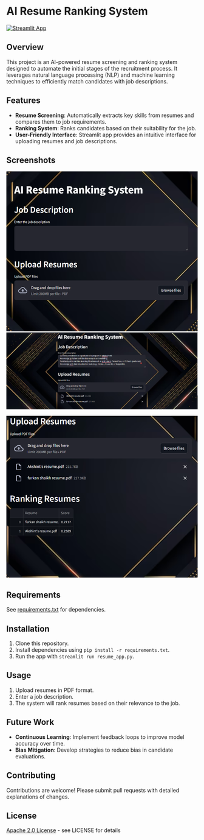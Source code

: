 # AI Resume Ranking System

[![Streamlit App](https://img.shields.io/badge/Streamlit-App-blue)](https://ai-resume-ranking-system-jhukfgy3rn33cjnbxuyfsg.streamlit.app/)

## Overview

This project is an AI-powered resume screening and ranking system designed to automate the initial stages of the recruitment process. It leverages natural language processing (NLP) and machine learning techniques to efficiently match candidates with job descriptions.

## Features

- **Resume Screening**: Automatically extracts key skills from resumes and compares them to job requirements.
- **Ranking System**: Ranks candidates based on their suitability for the job.
- **User-Friendly Interface**: Streamlit app provides an intuitive interface for uploading resumes and job descriptions.

## Screenshots

![App_Screenshot](https://github.com/Akshint0407/AI-Resume-Ranking-System/blob/main/App_Screenshot.png)
![Resume_Upload](https://github.com/Akshint0407/AI-Resume-Ranking-System/blob/main/Resume_Upload.png)

![Ranked_Results](https://github.com/Akshint0407/AI-Resume-Ranking-System/blob/main/Ranking_Results.png)

## Requirements

See [requirements.txt](requirements.txt) for dependencies.

## Installation

1. Clone this repository.
2. Install dependencies using `pip install -r requirements.txt`.
3. Run the app with `streamlit run resume_app.py`.

## Usage

1. Upload resumes in PDF format.
2. Enter a job description.
3. The system will rank resumes based on their relevance to the job.

## Future Work

- **Continuous Learning**: Implement feedback loops to improve model accuracy over time.
- **Bias Mitigation**: Develop strategies to reduce bias in candidate evaluations.

## Contributing

Contributions are welcome! Please submit pull requests with detailed explanations of changes.

## License

[Apache 2.0 License](LICENSE) - see LICENSE for details


